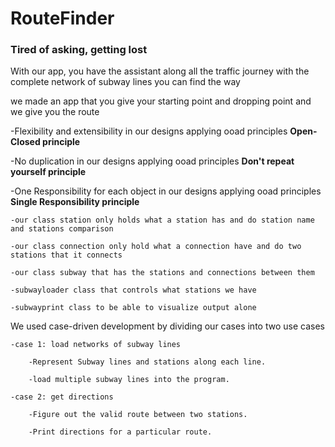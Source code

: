 # RouteFinder
### Tired of asking, getting lost

With our app, you have the assistant along all the traffic journey with the complete network of subway lines you can find the way

we made an app that you give your starting point and dropping point and we give you the route

-Flexibility and extensibility in our designs applying ooad principles **Open-Closed principle**

-No duplication in our designs applying ooad principles **Don't repeat yourself principle**

-One Responsibility for each object in our designs applying ooad principles **Single Responsibility principle** 

    -our class station only holds what a station has and do station name and stations comparison
  
    -our class connection only hold what a connection have and do two stations that it connects
  
    -our class subway that has the stations and connections between them
  
    -subwayloader class that controls what stations we have
  
    -subwayprint class to be able to visualize output alone
  
We used case-driven development by dividing our cases into two use cases

    -case 1: load networks of subway lines
    
        -Represent Subway lines and stations along each line.
        
        -load multiple subway lines into the program.
        
    -case 2: get directions
    
        -Figure out the valid route between two stations.
        
        -Print directions for a particular route.
        

